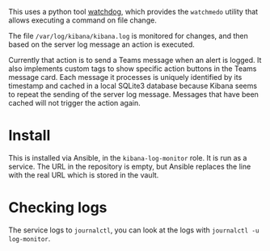 This uses a python tool [watchdog](https://pypi.org/project/watchdog/), which provides the `watchmedo` utility that allows executing a command on file change.

The file `/var/log/kibana/kibana.log` is monitored for changes, and then based on the server log message an action is executed.

Currently that action is to send a Teams message when an alert is logged. It also implements custom tags to show specific action buttons in the Teams message card.
Each message it processes is uniquely identified by its timestamp and cached in a local SQLite3 database because Kibana seems to repeat the sending of the server log message. Messages
that have been cached will not trigger the action again.

# Install
This is installed via Ansible, in the `kibana-log-monitor` role. It is run as a service. The URL in the repository is empty, but Ansible replaces the line with the real URL which is stored in the vault.

# Checking logs
The service logs to `journalctl`, you can look at the logs with `journalctl -u log-monitor`.